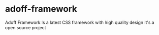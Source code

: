 # adoff-framework
Adoff Framework Is a latest CSS framework with high quality design it's a open source project
